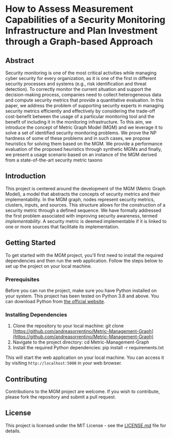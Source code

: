 # How to Assess Measurement Capabilities of a Security Monitoring Infrastructure and Plan Investment through a Graph-based Approach

## Abstract

Security monitoring is one of the most critical activities while managing cyber security for every organization, as it is one of the first in different security processes and systems (e.g., risk identification and threat detection). To correctly monitor the current situation and support the decision-making process, companies need to collect heterogeneous data and compute security metrics that provide a quantitative evaluation. In this paper, we address the problem of supporting security experts in managing security metrics efficiently and effectively by considering the trade-off cost-benefit between the usage of a particular monitoring tool and the benefit of including it in the monitoring infrastructure. To this aim, we introduce the concept of Metric Graph Model (MGM) and we leverage it to solve a set of identified security monitoring problems. We prove the NP hardness of some of these problems and in such cases, we propose heuristics for solving them based on the MGM. We provide a performance evaluation of the proposed heuristics through synthetic MGMs and finally, we present a usage scenario based on an instance of the MGM derived from a state-of-the-art security metric taxono

## Introduction

This project is centered around the development of the MGM (Metric Graph Model), a model that abstracts the concepts of security metrics and their implementability. In the MGM graph, nodes represent security metrics, clusters, inputs, and sources. This structure allows for the construction of a security metric through a defined sequence. We have formally addressed the first problem associated with improving security awareness, termed *implementability*. A security metric is deemed implementable if it is linked to one or more sources that facilitate its implementation.

## Getting Started

To get started with the MGM project, you'll first need to install the required dependencies and then run the web application. Follow the steps below to set up the project on your local machine.

### Prerequisites

Before you can run the project, make sure you have Python installed on your system. This project has been tested on Python 3.8 and above. You can download Python from [the official website](https://www.python.org/downloads/).

### Installing Dependencies

1. Clone the repository to your local machine: git clone [https://github.com/andreasorrentino/Metric-Management-Graph](https://github.com/andreasorrentino/Metric-Management-Graph)
2. Navigate to the project directory: cd Metric-Management-Graph
3. Install the required Python dependencies: pip install -r requirements.txt


This will start the web application on your local machine. You can access it by visiting `http://localhost:5000` in your web browser.

## Contributing

Contributions to the MGM project are welcome. If you wish to contribute, please fork the repository and submit a pull request.

## License

This project is licensed under the MIT License - see the [LICENSE.md](LICENSE.md) file for details.



